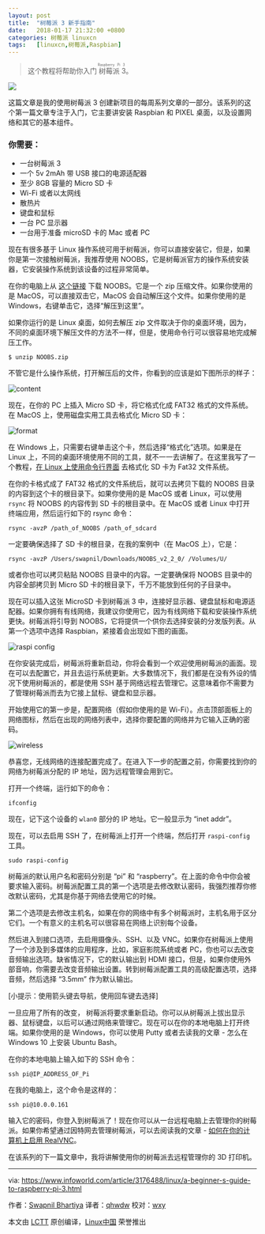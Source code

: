 ```yaml
---
layout: post
title:	"树莓派 3 新手指南"
date:	2018-01-17 21:32:00 +0800 
categories:	树莓派 linuxcn 
tags:	[linuxcn,树莓派,Raspbian]
---
```




> 
> 这个教程将帮助你入门<ruby> 树莓派 3 <rt>  Raspberry Pi 3 </rt></ruby>。
> 
> 
> 


![](/Asserts/Images//attachment/album/201801/17/213214csl1u9bxkyb9e09e.jpg)


这篇文章是我的使用树莓派 3 创建新项目的每周系列文章的一部分。该系列的这个第一篇文章专注于入门，它主要讲安装 Raspbian 和 PIXEL 桌面，以及设置网络和其它的基本组件。


### 你需要：


* 一台树莓派 3
* 一个 5v 2mAh 带 USB 接口的电源适配器
* 至少 8GB 容量的 Micro SD 卡
* Wi-Fi 或者以太网线
* 散热片
* 键盘和鼠标
* 一台 PC 显示器
* 一台用于准备 microSD 卡的 Mac 或者 PC


现在有很多基于 Linux 操作系统可用于树莓派，你可以直接安装它，但是，如果你是第一次接触树莓派，我推荐使用 NOOBS，它是树莓派官方的操作系统安装器，它安装操作系统到该设备的过程非常简单。


在你的电脑上从 [这个链接](https://www.raspberrypi.org/downloads/noobs/) 下载 NOOBS。它是一个 zip 压缩文件。如果你使用的是 MacOS，可以直接双击它，MacOS 会自动解压这个文件。如果你使用的是 Windows，右键单击它，选择“解压到这里”。


如果你运行的是 Linux 桌面，如何去解压 zip 文件取决于你的桌面环境，因为，不同的桌面环境下解压文件的方法不一样，但是，使用命令行可以很容易地完成解压工作。



```
$ unzip NOOBS.zip

```

不管它是什么操作系统，打开解压后的文件，你看到的应该是如下图所示的样子：


![content](/Asserts/Images//attachment/album/201801/17/213216vqvblu6pzb4b46kt.jpg)


现在，在你的 PC 上插入 Micro SD 卡，将它格式化成 FAT32 格式的文件系统。在 MacOS 上，使用磁盘实用工具去格式化 Micro SD 卡：


![format](/Asserts/Images//attachment/album/201801/17/213218sz8ii818igx88858.jpg)


在 Windows 上，只需要右键单击这个卡，然后选择“格式化”选项。如果是在 Linux 上，不同的桌面环境使用不同的工具，就不一一去讲解了。在这里我写了一个教程，[在 Linux 上使用命令行界面](http://www.cio.com/article/3176034/linux/how-to-format-an-sd-card-in-linux.html) 去格式化 SD 卡为 Fat32 文件系统。


在你的卡格式成了 FAT32 格式的文件系统后，就可以去拷贝下载的 NOOBS 目录的内容到这个卡的根目录下。如果你使用的是 MacOS 或者 Linux，可以使用 `rsync` 将 NOOBS 的内容传到 SD 卡的根目录中。在 MacOS 或者 Linux 中打开终端应用，然后运行如下的 rsync 命令：



```
rsync -avzP /path_of_NOOBS /path_of_sdcard

```

一定要确保选择了 SD 卡的根目录，在我的案例中（在 MacOS 上），它是：



```
rsync -avzP /Users/swapnil/Downloads/NOOBS_v2_2_0/ /Volumes/U/

```

或者你也可以拷贝粘贴 NOOBS 目录中的内容。一定要确保将 NOOBS 目录中的内容全部拷贝到 Micro SD 卡的根目录下，千万不能放到任何的子目录中。


现在可以插入这张 MicroSD 卡到树莓派 3 中，连接好显示器、键盘鼠标和电源适配器。如果你拥有有线网络，我建议你使用它，因为有线网络下载和安装操作系统更快。树莓派将引导到 NOOBS，它将提供一个供你去选择安装的分发版列表。从第一个选项中选择 Raspbian，紧接着会出现如下图的画面。


![raspi config](/Asserts/Images//attachment/album/201801/17/213219fkpdee1481k13u5v.jpg)


在你安装完成后，树莓派将重新启动，你将会看到一个欢迎使用树莓派的画面。现在可以去配置它，并且去运行系统更新。大多数情况下，我们都是在没有外设的情况下使用树莓派的，都是使用 SSH 基于网络远程去管理它。这意味着你不需要为了管理树莓派而去为它接上鼠标、键盘和显示器。


开始使用它的第一步是，配置网络（假如你使用的是 Wi-Fi）。点击顶部面板上的网络图标，然后在出现的网络列表中，选择你要配置的网络并为它输入正确的密码。


![wireless](/Asserts/Images//attachment/album/201801/17/213225qbb3zgia3ivs9b3r.jpg)


恭喜您，无线网络的连接配置完成了。在进入下一步的配置之前，你需要找到你的网络为树莓派分配的 IP 地址，因为远程管理会用到它。


打开一个终端，运行如下的命令：



```
ifconfig

```

现在，记下这个设备的 `wlan0` 部分的 IP 地址。它一般显示为 “inet addr”。


现在，可以去启用 SSH 了，在树莓派上打开一个终端，然后打开 `raspi-config` 工具。



```
sudo raspi-config

```

树莓派的默认用户名和密码分别是 “pi” 和 “raspberry”。在上面的命令中你会被要求输入密码。树莓派配置工具的第一个选项是去修改默认密码，我强烈推荐你修改默认密码，尤其是你基于网络去使用它的时候。


第二个选项是去修改主机名，如果在你的网络中有多个树莓派时，主机名用于区分它们。一个有意义的主机名可以很容易在网络上识别每个设备。


然后进入到接口选项，去启用摄像头、SSH、以及 VNC。如果你在树莓派上使用了一个涉及到多媒体的应用程序，比如，家庭影院系统或者 PC，你也可以去改变音频输出选项。缺省情况下，它的默认输出到 HDMI 接口，但是，如果你使用外部音响，你需要去改变音频输出设置。转到树莓派配置工具的高级配置选项，选择音频，然后选择 “3.5mm” 作为默认输出。


[小提示：使用箭头键去导航，使用回车键去选择]


一旦应用了所有的改变， 树莓派将要求重新启动。你可以从树莓派上拔出显示器、鼠标键盘，以后可以通过网络来管理它。现在可以在你的本地电脑上打开终端。如果你使用的是 Windows，你可以使用 Putty 或者去读我的文章 - 怎么在 Windows 10 上安装 Ubuntu Bash。


在你的本地电脑上输入如下的 SSH 命令：



```
ssh pi@IP_ADDRESS_OF_Pi

```

在我的电脑上，这个命令是这样的：



```
ssh pi@10.0.0.161

```

输入它的密码，你登入到树莓派了！现在你可以从一台远程电脑上去管理你的树莓派。如果你希望通过因特网去管理树莓派，可以去阅读我的文章 - [如何在你的计算机上启用 RealVNC](http://www.infoworld.com/article/3171682/internet-of-things/how-to-access-your-raspberry-pi-remotely-over-the-internet.html)。


在该系列的下一篇文章中，我将讲解使用你的树莓派去远程管理你的 3D 打印机。




---


via: <https://www.infoworld.com/article/3176488/linux/a-beginner-s-guide-to-raspberry-pi-3.html>


作者：[Swapnil Bhartiya](https://www.infoworld.com/author/Swapnil-Bhartiya/) 译者：[qhwdw](https://github.com/qhwdw) 校对：[wxy](https://github.com/wxy)


本文由 [LCTT](https://github.com/LCTT/TranslateProject) 原创编译，[Linux中国](https://linux.cn/) 荣誉推出
